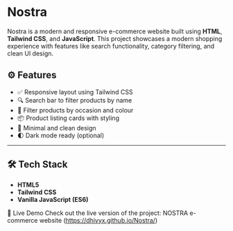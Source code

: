 # Nostra

Nostra is a modern and responsive e-commerce website built using **HTML**, **Tailwind CSS**, and **JavaScript**. This project showcases a modern shopping experience with features like search functionality, category filtering, and clean UI design.

## ⚙️ Features

- ✅ Responsive layout using Tailwind CSS
- 🔍 Search bar to filter products by name
- 🧾 Filter products by occasion and colour
- 📦 Product listing cards with styling
- 🎯 Minimal and clean design
- 🌓 Dark mode ready (optional)

---

## 🛠️ Tech Stack

- **HTML5**
- **Tailwind CSS**
- **Vanilla JavaScript (ES6)**

🚀 Live Demo Check out the live version of the project: NOSTRA e-commerce website (https://dhivyx.github.io/Nostra/)
